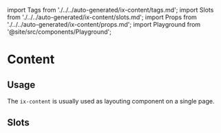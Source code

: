 import Tags from './../../auto-generated/ix-content/tags.md';
import Slots from './../../auto-generated/ix-content/slots.md';
import Props from './../../auto-generated/ix-content/props.md';
import Playground from '@site/src/components/Playground';

# Content

<Tags />

## Usage

The `ix-content` is usually used as layouting component on a single page.

<Playground name="content" examplesByName height="18rem" noMargin></Playground>

## Slots

<Slots />

